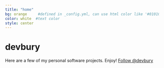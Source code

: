 ```yaml
---
title: "home"
bg: orange     #defined in _config.yml, can use html color like '#010101'
color: white  #text color
style: center
---
```


# devbury

Here are a few of my personal software projects.
Enjoy!
<a class="github-button" href="https://github.com/devbury" data-style="mega">Follow @devbury</a>
